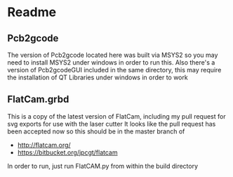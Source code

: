 # Readme

## Pcb2gcode

The version of Pcb2gcode located here was built via MSYS2 so you may need to install MSYS2 under windows in order to run this.
Also there's a version of Pcb2gcodeGUI included in the same directory, this may require the installation of QT Libraries under windows in order to work

## FlatCam.grbd

This is a copy of the latest version of FlatCam, including my pull request for svg exports for use with the laser cutter
It looks like the pull request has been accepted now so this should be in the master branch of

  * http://flatcam.org/
  * https://bitbucket.org/jpcgt/flatcam

In order to run, just run FlatCAM.py from within the build directory
